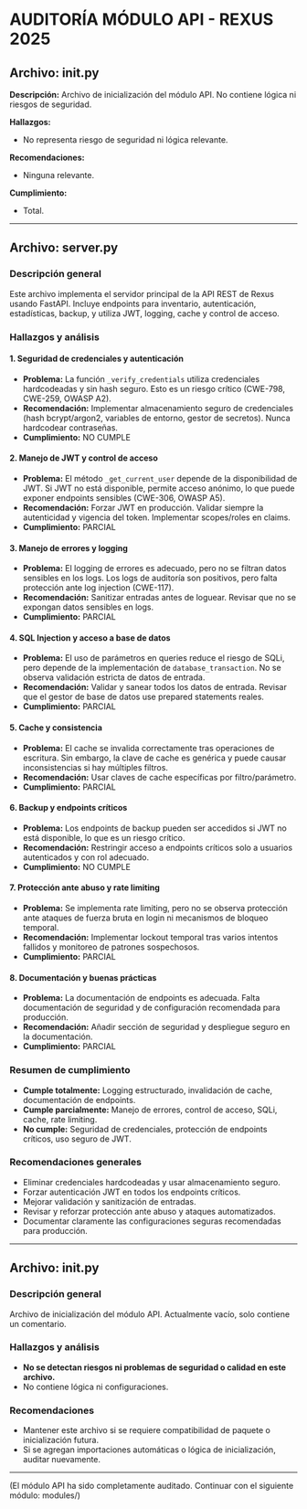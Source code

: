 # AUDITORÍA MÓDULO API - REXUS 2025

## Archivo: __init__.py
**Descripción:**
Archivo de inicialización del módulo API. No contiene lógica ni riesgos de seguridad.

**Hallazgos:**
- No representa riesgo de seguridad ni lógica relevante.

**Recomendaciones:**
- Ninguna relevante.

**Cumplimiento:**
- Total.

---

## Archivo: server.py

### Descripción general
Este archivo implementa el servidor principal de la API REST de Rexus usando FastAPI. Incluye endpoints para inventario, autenticación, estadísticas, backup, y utiliza JWT, logging, cache y control de acceso.

### Hallazgos y análisis

#### 1. Seguridad de credenciales y autenticación
- **Problema:** La función `_verify_credentials` utiliza credenciales hardcodeadas y sin hash seguro. Esto es un riesgo crítico (CWE-798, CWE-259, OWASP A2).
- **Recomendación:** Implementar almacenamiento seguro de credenciales (hash bcrypt/argon2, variables de entorno, gestor de secretos). Nunca hardcodear contraseñas.
- **Cumplimiento:** NO CUMPLE

#### 2. Manejo de JWT y control de acceso
- **Problema:** El método `_get_current_user` depende de la disponibilidad de JWT. Si JWT no está disponible, permite acceso anónimo, lo que puede exponer endpoints sensibles (CWE-306, OWASP A5).
- **Recomendación:** Forzar JWT en producción. Validar siempre la autenticidad y vigencia del token. Implementar scopes/roles en claims.
- **Cumplimiento:** PARCIAL

#### 3. Manejo de errores y logging
- **Problema:** El logging de errores es adecuado, pero no se filtran datos sensibles en los logs. Los logs de auditoría son positivos, pero falta protección ante log injection (CWE-117).
- **Recomendación:** Sanitizar entradas antes de loguear. Revisar que no se expongan datos sensibles en logs.
- **Cumplimiento:** PARCIAL

#### 4. SQL Injection y acceso a base de datos
- **Problema:** El uso de parámetros en queries reduce el riesgo de SQLi, pero depende de la implementación de `database_transaction`. No se observa validación estricta de datos de entrada.
- **Recomendación:** Validar y sanear todos los datos de entrada. Revisar que el gestor de base de datos use prepared statements reales.
- **Cumplimiento:** PARCIAL

#### 5. Cache y consistencia
- **Problema:** El cache se invalida correctamente tras operaciones de escritura. Sin embargo, la clave de cache es genérica y puede causar inconsistencias si hay múltiples filtros.
- **Recomendación:** Usar claves de cache específicas por filtro/parámetro.
- **Cumplimiento:** PARCIAL

#### 6. Backup y endpoints críticos
- **Problema:** Los endpoints de backup pueden ser accedidos si JWT no está disponible, lo que es un riesgo crítico.
- **Recomendación:** Restringir acceso a endpoints críticos solo a usuarios autenticados y con rol adecuado.
- **Cumplimiento:** NO CUMPLE

#### 7. Protección ante abuso y rate limiting
- **Problema:** Se implementa rate limiting, pero no se observa protección ante ataques de fuerza bruta en login ni mecanismos de bloqueo temporal.
- **Recomendación:** Implementar lockout temporal tras varios intentos fallidos y monitoreo de patrones sospechosos.
- **Cumplimiento:** PARCIAL

#### 8. Documentación y buenas prácticas
- **Problema:** La documentación de endpoints es adecuada. Falta documentación de seguridad y de configuración recomendada para producción.
- **Recomendación:** Añadir sección de seguridad y despliegue seguro en la documentación.
- **Cumplimiento:** PARCIAL

### Resumen de cumplimiento
- **Cumple totalmente:** Logging estructurado, invalidación de cache, documentación de endpoints.
- **Cumple parcialmente:** Manejo de errores, control de acceso, SQLi, cache, rate limiting.
- **No cumple:** Seguridad de credenciales, protección de endpoints críticos, uso seguro de JWT.

### Recomendaciones generales
- Eliminar credenciales hardcodeadas y usar almacenamiento seguro.
- Forzar autenticación JWT en todos los endpoints críticos.
- Mejorar validación y sanitización de entradas.
- Revisar y reforzar protección ante abuso y ataques automatizados.
- Documentar claramente las configuraciones seguras recomendadas para producción.

---

## Archivo: __init__.py

### Descripción general
Archivo de inicialización del módulo API. Actualmente vacío, solo contiene un comentario.

### Hallazgos y análisis
- **No se detectan riesgos ni problemas de seguridad o calidad en este archivo.**
- No contiene lógica ni configuraciones.

### Recomendaciones
- Mantener este archivo si se requiere compatibilidad de paquete o inicialización futura.
- Si se agregan importaciones automáticas o lógica de inicialización, auditar nuevamente.

---

(El módulo API ha sido completamente auditado. Continuar con el siguiente módulo: modules/)
